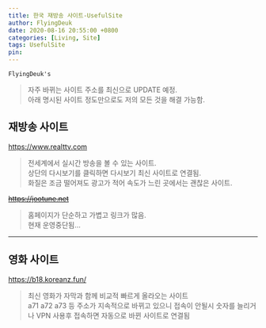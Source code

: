 ```yaml
---
title: 한국 재방송 사이트-UsefulSite
author: FlyingDeuk
date: 2020-08-16 20:55:00 +0800
categories: [Living, Site]
tags: UsefulSite
pin:
---
```


`FlyingDeuk's`
> 자주 바뀌는 사이트 주소를 최신으로 UPDATE 예정.<br>
아래 명시된 사이트 정도만으로도 저의 모든 것을 해결 가능함.<br>

## 재방송 사이트


<https://www.realttv.com>
> 전세계에서 실시간 방송을 볼 수 있는 사이트.<br>
상단의 다시보기를 클릭하면 다시보기 최신 사이트로 연결됨. <br> 화질은 조금 떨어져도 광고가 적어 속도가 느린 곳에서는 괜찮은 사이트.

~~<https://jootune.net>~~
> 홈페이지가 단순하고 가볍고 링크가 많음. <br>
현재 운영중단됨...

-----

## 영화 사이트

<https://b18.koreanz.fun/>
> 최신 영화가 자막과 함께 비교적 빠르게 올라오는 사이트<br>
a71 a72 a73 등 주소가 지속적으로 바뀌고 있으니 접속이 안될시 숫자를 늘리거나 VPN 사용후 접속하면 자동으로 바뀐 사이트로 연결됨<br>
